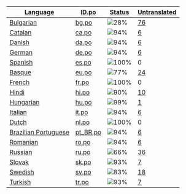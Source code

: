 <table>
  <thead>
    <tr>
      <th>
        <a href="#" id="language">Language</a>
      </th>
      <th>
        <a href="#" id="idpo">ID.po</a>
      </th>
      <th>
        <a href="#" id="status">Status</a>
      </th>
      <th>
        <a href="#" id="untranslated">Untranslated</a>
      </th>
    </tr>
  </thead>
  <tbody>
    <tr>
      <td class="language" data-value="Bulgarian">
        <a href="bg.md">Bulgarian</a>
      </td>
      <td class="idpo" data-value="bg">
        <a href="https://github.com/linuxmint/cinnamon-spices-desklets/blob/master/googleCalendar%40javahelps.com/files/googleCalendar%40javahelps.com/po/bg.po">bg.po</a>
      </td>
      <td class="status" data-value="28">
        <img src="https://progress-bar.dev/28" alt="28%" />
      </td>
      <td class="untranslated" data-value="76">
        <a href="../po/googleCalendar@javahelps.com/_bg.po">76</a>
      </td>
    </tr>
    <tr>
      <td class="language" data-value="Catalan">
        <a href="ca.md">Catalan</a>
      </td>
      <td class="idpo" data-value="ca">
        <a href="https://github.com/linuxmint/cinnamon-spices-desklets/blob/master/googleCalendar%40javahelps.com/files/googleCalendar%40javahelps.com/po/ca.po">ca.po</a>
      </td>
      <td class="status" data-value="94">
        <img src="https://progress-bar.dev/94" alt="94%" />
      </td>
      <td class="untranslated" data-value="6">
        <a href="../po/googleCalendar@javahelps.com/_ca.po">6</a>
      </td>
    </tr>
    <tr>
      <td class="language" data-value="Danish">
        <a href="da.md">Danish</a>
      </td>
      <td class="idpo" data-value="da">
        <a href="https://github.com/linuxmint/cinnamon-spices-desklets/blob/master/googleCalendar%40javahelps.com/files/googleCalendar%40javahelps.com/po/da.po">da.po</a>
      </td>
      <td class="status" data-value="94">
        <img src="https://progress-bar.dev/94" alt="94%" />
      </td>
      <td class="untranslated" data-value="6">
        <a href="../po/googleCalendar@javahelps.com/_da.po">6</a>
      </td>
    </tr>
    <tr>
      <td class="language" data-value="German">
        <a href="de.md">German</a>
      </td>
      <td class="idpo" data-value="de">
        <a href="https://github.com/linuxmint/cinnamon-spices-desklets/blob/master/googleCalendar%40javahelps.com/files/googleCalendar%40javahelps.com/po/de.po">de.po</a>
      </td>
      <td class="status" data-value="94">
        <img src="https://progress-bar.dev/94" alt="94%" />
      </td>
      <td class="untranslated" data-value="6">
        <a href="../po/googleCalendar@javahelps.com/_de.po">6</a>
      </td>
    </tr>
    <tr>
      <td class="language" data-value="Spanish">
        <a href="es.md">Spanish</a>
      </td>
      <td class="idpo" data-value="es">
        <a href="https://github.com/linuxmint/cinnamon-spices-desklets/blob/master/googleCalendar%40javahelps.com/files/googleCalendar%40javahelps.com/po/es.po">es.po</a>
      </td>
      <td class="status" data-value="100">
        <img src="https://progress-bar.dev/100" alt="100%" />
      </td>
      <td class="untranslated" data-value="0">
        0
      </td>
    </tr>
    <tr>
      <td class="language" data-value="Basque">
        <a href="eu.md">Basque</a>
      </td>
      <td class="idpo" data-value="eu">
        <a href="https://github.com/linuxmint/cinnamon-spices-desklets/blob/master/googleCalendar%40javahelps.com/files/googleCalendar%40javahelps.com/po/eu.po">eu.po</a>
      </td>
      <td class="status" data-value="77">
        <img src="https://progress-bar.dev/77" alt="77%" />
      </td>
      <td class="untranslated" data-value="24">
        <a href="../po/googleCalendar@javahelps.com/_eu.po">24</a>
      </td>
    </tr>
    <tr>
      <td class="language" data-value="French">
        <a href="fr.md">French</a>
      </td>
      <td class="idpo" data-value="fr">
        <a href="https://github.com/linuxmint/cinnamon-spices-desklets/blob/master/googleCalendar%40javahelps.com/files/googleCalendar%40javahelps.com/po/fr.po">fr.po</a>
      </td>
      <td class="status" data-value="100">
        <img src="https://progress-bar.dev/100" alt="100%" />
      </td>
      <td class="untranslated" data-value="0">
        0
      </td>
    </tr>
    <tr>
      <td class="language" data-value="Hindi">
        <a href="hi.md">Hindi</a>
      </td>
      <td class="idpo" data-value="hi">
        <a href="https://github.com/linuxmint/cinnamon-spices-desklets/blob/master/googleCalendar%40javahelps.com/files/googleCalendar%40javahelps.com/po/hi.po">hi.po</a>
      </td>
      <td class="status" data-value="90">
        <img src="https://progress-bar.dev/90" alt="90%" />
      </td>
      <td class="untranslated" data-value="10">
        <a href="../po/googleCalendar@javahelps.com/_hi.po">10</a>
      </td>
    </tr>
    <tr>
      <td class="language" data-value="Hungarian">
        <a href="hu.md">Hungarian</a>
      </td>
      <td class="idpo" data-value="hu">
        <a href="https://github.com/linuxmint/cinnamon-spices-desklets/blob/master/googleCalendar%40javahelps.com/files/googleCalendar%40javahelps.com/po/hu.po">hu.po</a>
      </td>
      <td class="status" data-value="99">
        <img src="https://progress-bar.dev/99" alt="99%" />
      </td>
      <td class="untranslated" data-value="1">
        <a href="../po/googleCalendar@javahelps.com/_hu.po">1</a>
      </td>
    </tr>
    <tr>
      <td class="language" data-value="Italian">
        <a href="it.md">Italian</a>
      </td>
      <td class="idpo" data-value="it">
        <a href="https://github.com/linuxmint/cinnamon-spices-desklets/blob/master/googleCalendar%40javahelps.com/files/googleCalendar%40javahelps.com/po/it.po">it.po</a>
      </td>
      <td class="status" data-value="94">
        <img src="https://progress-bar.dev/94" alt="94%" />
      </td>
      <td class="untranslated" data-value="6">
        <a href="../po/googleCalendar@javahelps.com/_it.po">6</a>
      </td>
    </tr>
    <tr>
      <td class="language" data-value="Dutch">
        <a href="nl.md">Dutch</a>
      </td>
      <td class="idpo" data-value="nl">
        <a href="https://github.com/linuxmint/cinnamon-spices-desklets/blob/master/googleCalendar%40javahelps.com/files/googleCalendar%40javahelps.com/po/nl.po">nl.po</a>
      </td>
      <td class="status" data-value="100">
        <img src="https://progress-bar.dev/100" alt="100%" />
      </td>
      <td class="untranslated" data-value="0">
        0
      </td>
    </tr>
    <tr>
      <td class="language" data-value="Brazilian Portuguese">
        <a href="pt_BR.md">Brazilian Portuguese</a>
      </td>
      <td class="idpo" data-value="pt_BR">
        <a href="https://github.com/linuxmint/cinnamon-spices-desklets/blob/master/googleCalendar%40javahelps.com/files/googleCalendar%40javahelps.com/po/pt_BR.po">pt_BR.po</a>
      </td>
      <td class="status" data-value="94">
        <img src="https://progress-bar.dev/94" alt="94%" />
      </td>
      <td class="untranslated" data-value="6">
        <a href="../po/googleCalendar@javahelps.com/_pt_BR.po">6</a>
      </td>
    </tr>
    <tr>
      <td class="language" data-value="Romanian">
        <a href="ro.md">Romanian</a>
      </td>
      <td class="idpo" data-value="ro">
        <a href="https://github.com/linuxmint/cinnamon-spices-desklets/blob/master/googleCalendar%40javahelps.com/files/googleCalendar%40javahelps.com/po/ro.po">ro.po</a>
      </td>
      <td class="status" data-value="94">
        <img src="https://progress-bar.dev/94" alt="94%" />
      </td>
      <td class="untranslated" data-value="6">
        <a href="../po/googleCalendar@javahelps.com/_ro.po">6</a>
      </td>
    </tr>
    <tr>
      <td class="language" data-value="Russian">
        <a href="ru.md">Russian</a>
      </td>
      <td class="idpo" data-value="ru">
        <a href="https://github.com/linuxmint/cinnamon-spices-desklets/blob/master/googleCalendar%40javahelps.com/files/googleCalendar%40javahelps.com/po/ru.po">ru.po</a>
      </td>
      <td class="status" data-value="66">
        <img src="https://progress-bar.dev/66" alt="66%" />
      </td>
      <td class="untranslated" data-value="36">
        <a href="../po/googleCalendar@javahelps.com/_ru.po">36</a>
      </td>
    </tr>
    <tr>
      <td class="language" data-value="Slovak">
        <a href="sk.md">Slovak</a>
      </td>
      <td class="idpo" data-value="sk">
        <a href="https://github.com/linuxmint/cinnamon-spices-desklets/blob/master/googleCalendar%40javahelps.com/files/googleCalendar%40javahelps.com/po/sk.po">sk.po</a>
      </td>
      <td class="status" data-value="93">
        <img src="https://progress-bar.dev/93" alt="93%" />
      </td>
      <td class="untranslated" data-value="7">
        <a href="../po/googleCalendar@javahelps.com/_sk.po">7</a>
      </td>
    </tr>
    <tr>
      <td class="language" data-value="Swedish">
        <a href="sv.md">Swedish</a>
      </td>
      <td class="idpo" data-value="sv">
        <a href="https://github.com/linuxmint/cinnamon-spices-desklets/blob/master/googleCalendar%40javahelps.com/files/googleCalendar%40javahelps.com/po/sv.po">sv.po</a>
      </td>
      <td class="status" data-value="83">
        <img src="https://progress-bar.dev/83" alt="83%" />
      </td>
      <td class="untranslated" data-value="18">
        <a href="../po/googleCalendar@javahelps.com/_sv.po">18</a>
      </td>
    </tr>
    <tr>
      <td class="language" data-value="Turkish">
        <a href="tr.md">Turkish</a>
      </td>
      <td class="idpo" data-value="tr">
        <a href="https://github.com/linuxmint/cinnamon-spices-desklets/blob/master/googleCalendar%40javahelps.com/files/googleCalendar%40javahelps.com/po/tr.po">tr.po</a>
      </td>
      <td class="status" data-value="93">
        <img src="https://progress-bar.dev/93" alt="93%" />
      </td>
      <td class="untranslated" data-value="7">
        <a href="../po/googleCalendar@javahelps.com/_tr.po">7</a>
      </td>
    </tr>
  </tbody>
</table>


